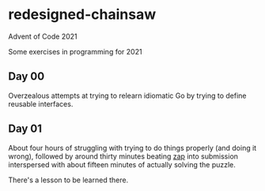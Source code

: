 # redesigned-chainsaw

Advent of Code 2021

Some exercises in programming for 2021

## Day 00
Overzealous attempts at trying to relearn idiomatic Go by trying to define reusable interfaces.

## Day 01
About four hours of struggling with trying to do things properly (and doing it wrong), followed by around thirty minutes beating [zap](https://github.com/uber-go/zap) into submission interspersed with about fifteen minutes of actually solving the puzzle.

There's a lesson to be learned there.
